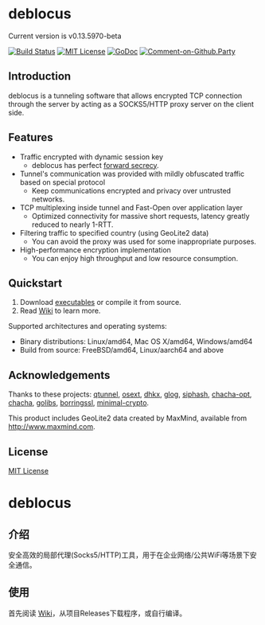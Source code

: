 # deblocus

Current version is v0.13.5970-beta

[![Build Status](https://travis-ci.org/Lafeng/deblocus.svg?branch=master)](https://travis-ci.org/Lafeng/deblocus)
[![MIT License](https://img.shields.io/packagist/l/doctrine/orm.svg)](http://opensource.org/licenses/MIT)
[![GoDoc](https://godoc.org/github.com/Lafeng/deblocus?status.svg)](https://godoc.org/github.com/Lafeng/deblocus)
[![Comment-on-Github.Party](https://img.shields.io/badge/Comment%20on-Github.Party-yellow.svg)](https://github.party/item?id=46)

## Introduction

deblocus is a tunneling software that allows encrypted TCP connection through the server by acting as a SOCKS5/HTTP proxy server on the client side.

## Features

- Traffic encrypted with dynamic session key
	* deblocus has perfect [forward secrecy](https://en.wikipedia.org/wiki/Forward_secrecy).
- Tunnel's communication was provided with mildly obfuscated traffic based on special protocol
	* Keep communications encrypted and privacy over untrusted networks.
- TCP multiplexing inside tunnel and Fast-Open over application layer
	* Optimized connectivity for massive short requests, latency greatly reduced to nearly 1-RTT.
- Filtering traffic to specified country (using GeoLite2 data)
	* You can avoid the proxy was used for some inappropriate purposes.
- High-performance encryption implementation
	* You can enjoy high throughput and low resource consumption.

## Quickstart

1. Download [executables](https://github.com/Lafeng/deblocus/releases) or compile it from source.
2. Read [Wiki](https://github.com/Lafeng/deblocus/wiki) to learn more.

Supported architectures and operating systems:

- Binary distributions: Linux/amd64, Mac OS X/amd64, Windows/amd64
- Build from source: FreeBSD/amd64, Linux/aarch64 and above

## Acknowledgements

Thanks to these projects: [qtunnel](https://github.com/getqujing/qtunnel), [osext](https://bitbucket.org/kardianos/osext), [dhkx](https://github.com/monnand/dhkx), [glog](https://github.com/golang/glog), [siphash](https://github.com/dchest/siphash), [chacha-opt](https://github.com/floodyberry/chacha-opt), [chacha](https://github.com/romain-jacotin/ChaCha/), [golibs](https://github.com/cloudflare/golibs), [borringssl](https://boringssl.googlesource.com/boringssl/), [minimal-crypto](https://github.com/spance/minimal-crypto).

This product includes GeoLite2 data created by MaxMind, available from <http://www.maxmind.com>.

## License

[MIT License](https://github.com/Lafeng/deblocus/blob/master/LICENSE)


# deblocus

## 介绍

安全高效的局部代理(Socks5/HTTP)工具，用于在企业网络/公共WiFi等场景下安全通信。

## 使用

首先阅读 [Wiki](https://github.com/Lafeng/deblocus/wiki)，从项目Releases下载程序，或自行编译。
